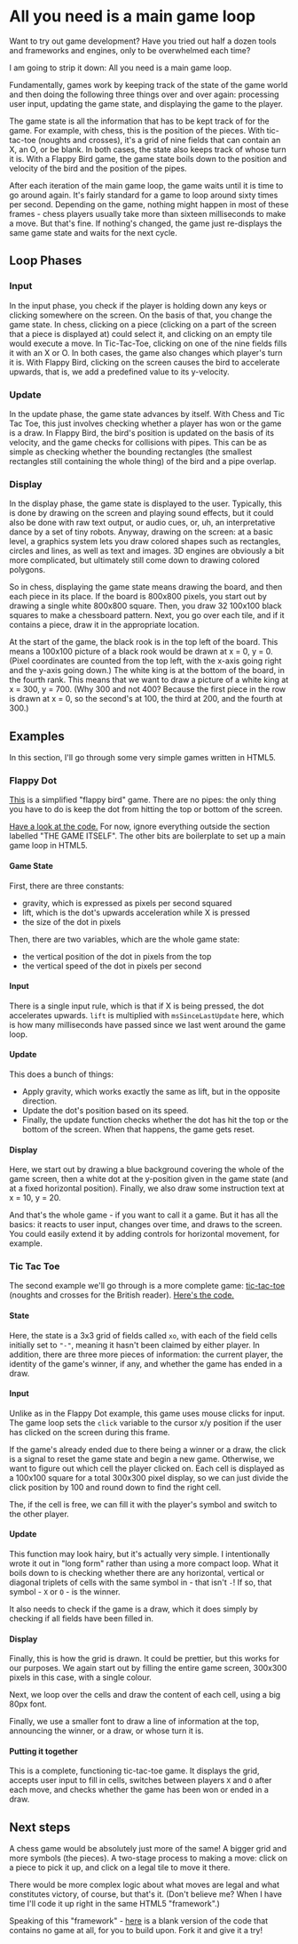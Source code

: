 # All you need is a main game loop

Want to try out game development? Have you tried out half a dozen tools and frameworks and engines, only to be overwhelmed each time?

I am going to strip it down: All you need is a main game loop.

Fundamentally, games work by keeping track of the state of the game world and then doing the following three things over and over again: processing user input, updating the game state, and displaying the game to the player.

The game state is all the information that has to be kept track of for the game. For example, with chess, this is the position of the pieces. With tic-tac-toe (noughts and crosses), it's a grid of nine fields that can contain an X, an O, or be blank. In both cases, the state also keeps track of whose turn it is. With a Flappy Bird game, the game state boils down to the position and velocity of the bird and the position of the pipes.

After each iteration of the main game loop, the game waits until it is time to go around again. It's fairly standard for a game to loop around sixty times per second. Depending on the game, nothing might happen in most of these frames - chess players usually take more than sixteen milliseconds to make a move. But that's fine. If nothing's changed, the game just re-displays the same game state and waits for the next cycle.

## Loop Phases

### Input
In the input phase, you check if the player is holding down any keys or clicking somewhere on the screen. On the basis of that, you change the game state. In chess, clicking on a piece (clicking on a part of the screen that a piece is displayed at) could select it, and clicking on an empty tile would execute a move. In Tic-Tac-Toe, clicking on one of the nine fields fills it with an X or O. In both cases, the game also changes which player's turn it is. With Flappy Bird, clicking on the screen causes the bird to accelerate upwards, that is, we add a predefined value to its y-velocity.

### Update
In the update phase, the game state advances by itself. With Chess and Tic Tac Toe, this just involves checking whether a player has won or the game is a draw. In Flappy Bird, the bird's position is updated on the basis of its velocity, and the game checks for collisions with pipes. This can be as simple as checking whether the bounding rectangles (the smallest rectangles still containing the whole thing) of the bird and a pipe overlap.

### Display
In the display phase, the game state is displayed to the user. Typically, this is done by drawing on the screen and playing sound effects, but it could also be done with raw text output, or audio cues, or, uh, an interpretative dance by a set of tiny robots. Anyway, drawing on the screen: at a basic level, a graphics system lets you draw colored shapes such as rectangles, circles and lines, as well as text and images. 3D engines are obviously a bit more complicated, but ultimately still come down to drawing colored polygons.

So in chess, displaying the game state means drawing the board, and then each piece in its place. If the board is 800x800 pixels, you start out by drawing a single white 800x800 square. Then, you draw 32 100x100 black squares to make a chessboard pattern. Next, you go over each tile, and if it contains a piece, draw it in the appropriate location.

At the start of the game, the black rook is in the top left of the board. This means a 100x100 picture of a black rook would be drawn at x = 0, y = 0. (Pixel coordinates are counted from the top left, with the x-axis going right and the y-axis going down.) The white king is at the bottom of the board, in the fourth rank. This means that we want to draw a picture of a white king at x = 300, y = 700. (Why 300 and not 400? Because the first piece in the row is drawn at x = 0, so the second's at 100, the third at 200, and the fourth at 300.)

## Examples
In this section, I'll go through some very simple games written in HTML5.

### Flappy Dot
[This](http://zarkonnen.github.io/all-you-need-is-a-main-game-loop/flappydot.html) is a simplified "flappy bird" game. There are no pipes: the only thing you have to do is keep the dot from hitting the top or bottom of the screen.

[Have a look at the code.](https://github.com/Zarkonnen/all-you-need-is-a-main-game-loop/blob/gh-pages/flappydot.html) For now, ignore everything outside the section labelled "THE GAME ITSELF". The other bits are boilerplate to set up a main game loop in HTML5.

#### Game State
First, there are three constants:

* gravity, which is expressed as pixels per second squared
* lift, which is the dot's upwards acceleration while X is pressed
* the size of the dot in pixels

Then, there are two variables, which are the whole game state:
* the vertical position of the dot in pixels from the top
* the vertical speed of the dot in pixels per second

#### Input
There is a single input rule, which is that if X is being pressed, the dot accelerates upwards. `lift` is multiplied with `msSinceLastUpdate` here, which is how many milliseconds have passed since we last went around the game loop.

#### Update
This does a bunch of things:

* Apply gravity, which works exactly the same as lift, but in the opposite direction.
* Update the dot's position based on its speed.
* Finally, the update function checks whether the dot has hit the top or the bottom of the screen. When that happens, the game gets reset.

#### Display
Here, we start out by drawing a blue background covering the whole of the game screen, then a white dot at the y-position given in the game state (and at a fixed horizontal position). Finally, we also draw some instruction text at x = 10, y = 20.

And that's the whole game - if you want to call it a game. But it has all the basics: it reacts to user input, changes over time, and draws to the screen. You could easily extend it by adding controls for horizontal movement, for example.
 
### Tic Tac Toe
The second example we'll go through is a more complete game: [tic-tac-toe](http://zarkonnen.github.io/all-you-need-is-a-main-game-loop/tictactoe.html) (noughts and crosses for the British reader). [Here's the code.](https://github.com/Zarkonnen/all-you-need-is-a-main-game-loop/blob/gh-pages/tictactoe.html)

#### State
Here, the state is a 3x3 grid of fields called `xo`, with each of the field cells initially set to `"-"`, meaning it hasn't been claimed by either player. In addition, there are three more pieces of information: the current player, the identity of the game's winner, if any, and whether the game has ended in a draw.

#### Input
Unlike as in the Flappy Dot example, this game uses mouse clicks for input. The game loop sets the `click` variable to the cursor x/y position if the user has clicked on the screen during this frame.

If the game's already ended due to there being a winner or a draw, the click is a signal to reset the game state and begin a new game. Otherwise, we want to figure out which cell the player clicked on. Each cell is displayed as a 100x100 square for a total 300x300 pixel display, so we can just divide the click position by 100 and round down to find the right cell.

The, if the cell is free, we can fill it with the player's symbol and switch to the other player.

#### Update
This function may look hairy, but it's actually very simple. I intentionally wrote it out in "long form" rather than using a more compact loop. What it boils down to is checking whether there are any horizontal, vertical or diagonal triplets of cells with the same symbol in - that isn't `-`! If so, that symbol - `X` or `O` - is the winner.

It also needs to check if the game is a draw, which it does simply by checking if all fields have been filled in.

#### Display
Finally, this is how the grid is drawn. It could be prettier, but this works for our purposes. We again start out by filling the entire game screen, 300x300 pixels in this case, with a single colour.

Next, we loop over the cells and draw the content of each cell, using a big 80px font.

Finally, we use a smaller font to draw a line of information at the top, announcing the winner, or a draw, or whose turn it is.

#### Putting it together
This is a complete, functioning tic-tac-toe game. It displays the grid, accepts user input to fill in cells, switches between players `X` and `O` after each move, and checks whether the game has been won or ended in a draw.

## Next steps
A chess game would be absolutely just more of the same! A bigger grid and more symbols (the pieces). A two-stage process to making a move: click on a piece to pick it up, and click on a legal tile to move it there.

There would be more complex logic about what moves are legal and what constitutes victory, of course, but that's it. (Don't believe me? When I have time I'll code it up right in the same HTML5 "framework".)

Speaking of this "framework" - [here](https://github.com/Zarkonnen/all-you-need-is-a-main-game-loop/blob/gh-pages/template.html) is a blank version of the code that contains no game at all, for you to build upon. Fork it and give it a try!
